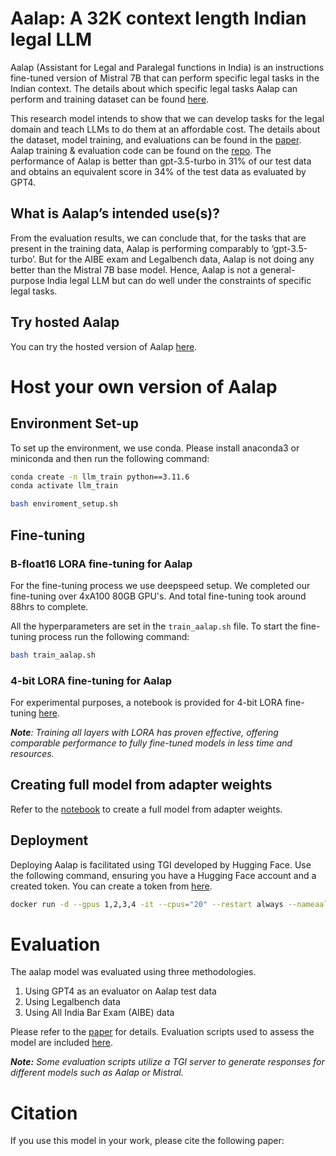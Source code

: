 # Aalap: A 32K context length Indian legal LLM

Aalap (Assistant for Legal and Paralegal functions in India) is an instructions fine-tuned version of Mistral 7B that can perform specific legal tasks in the Indian context. The details about which specific legal tasks Aalap can perform and training dataset can be found [here](https://huggingface.co/datasets/opennyaiorg/aalap_instruction_dataset).

This research model intends to show that we can develop tasks for the legal domain and teach LLMs to do them at an affordable cost.
The details about the dataset, model training, and evaluations can be found in the [paper](). Aalap training & evaluation code can be found on the [repo](https://github.com/OpenNyAI/aalap_legal_llm). 
The performance of Aalap is better than gpt-3.5-turbo in 31% of our test data and obtains an equivalent score in 34% of the test data as evaluated by GPT4.

## What is Aalap’s intended use(s)?
From the evaluation results, we can conclude that, for the tasks that are present in the training data, Aalap is performing comparably to ‘gpt-3.5-turbo’. But for the AIBE exam and Legalbench data, Aalap is not doing any better than the Mistral 7B base model. Hence, Aalap is not a general-purpose India legal LLM but can do well under the constraints of specific legal tasks.

## Try hosted Aalap
You can try the hosted version of Aalap [here]().

# Host your own version of Aalap
## Environment Set-up 
To set up the environment, we use conda. Please install anaconda3 or miniconda and then run the following command:

```sh
conda create -n llm_train python==3.11.6
conda activate llm_train
```

```sh
bash enviroment_setup.sh
```

## Fine-tuning
### B-float16 LORA fine-tuning for Aalap
For the fine-tuning process we use deepspeed setup. We completed our fine-tuning over 4xA100 80GB GPU's. And total fine-tuning took around 88hrs to complete.

All the hyperparameters are set in the `train_aalap.sh` file. To start the fine-tuning process run the following command:
```sh
bash train_aalap.sh
```
### 4-bit LORA fine-tuning for Aalap
For experimental purposes, a notebook is provided for 4-bit LORA fine-tuning [here](notebooks/Llama2_4bit_finetune.ipynb).

***Note**: Training all layers with LORA has proven effective, offering comparable performance to fully fine-tuned models in less time and resources.*

## Creating full model from adapter weights
Refer to the [notebook](notebooks/llm_combine_and_save.ipynb) to create a full model from adapter weights.

## Deployment
Deploying Aalap is facilitated using TGI developed by Hugging Face. Use the following command, ensuring you have a Hugging Face account and a created token. You can create a token from [here](https://huggingface.co/settings/token).

```sh
docker run -d --gpus 1,2,3,4 -it --cpus="20" --restart always --nameaalap -v $PWD/temp_models_data:/data -p 8080:80  --shm-size 8g -e HUGGING_FACE_HUB_TOKEN=[YOUR HUGGING FACE TOKEN] -e SHARDED=true -e MAX_INPUT_LENGTH=32766 -e MAX_TOTAL_TOKENS=65536 -e HOSTNAME=0.0.0.0 -e MODEL_ID=opennyaiorg/Aalap-Mistral-7B-v0.1-bf16 ghcr.io/huggingface/text-generation-inference --model-id opennyaiorg/Aalap-Mistral-7B-v0.1-bf16
```

# Evaluation
The aalap model was evaluated using three methodologies.
1.  Using GPT4 as an evaluator on Aalap test data
2. Using Legalbench data
3. Using All India Bar Exam (AIBE) data

Please refer to the [paper]() for details. Evaluation scripts used to assess the model are included [here](evaluation/README.md).

***Note:** Some evaluation scripts utilize a TGI server to generate responses for different models such as Aalap or Mistral.*

# Citation
If you use this model in your work, please cite the following paper:

```bibtex
```
